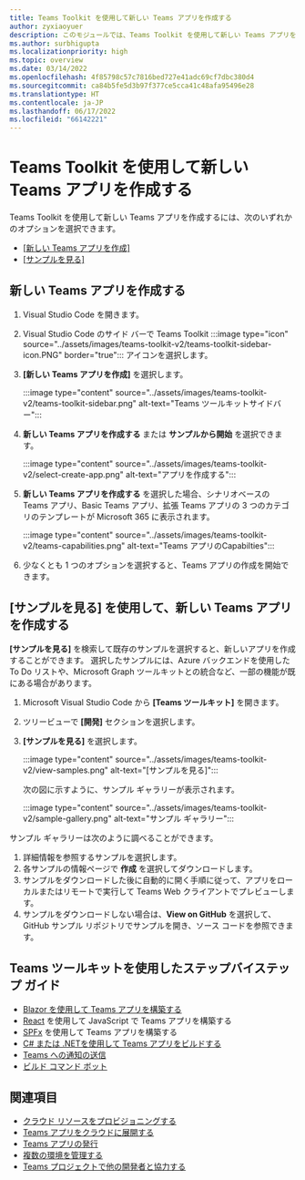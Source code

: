 ```yaml
---
title: Teams Toolkit を使用して新しい Teams アプリを作成する
author: zyxiaoyuer
description: このモジュールでは、Teams Toolkit を使用して新しい Teams アプリを作成し、ビュー サンプルを使用して新しい Teams アプリを作成する方法について説明します
ms.author: surbhigupta
ms.localizationpriority: high
ms.topic: overview
ms.date: 03/14/2022
ms.openlocfilehash: 4f85798c57c7816bed727e41adc69cf7dbc380d4
ms.sourcegitcommit: ca84b5fe5d3b97f377ce5cca41c48afa95496e28
ms.translationtype: HT
ms.contentlocale: ja-JP
ms.lasthandoff: 06/17/2022
ms.locfileid: "66142221"
---
```

# <a name="create-a-new-teams-app-using-teams-toolkit"></a>Teams Toolkit を使用して新しい Teams アプリを作成する

Teams Toolkit を使用して新しい Teams アプリを作成するには、次のいずれかのオプションを選択できます。

* [[新しい Teams アプリを作成]](create-new-project.md#create-a-new-teams-app)
* [[サンプルを見る]](create-new-project.md#create-a-new-teams-app-using-view-samples)

## <a name="create-a-new-teams-app"></a>新しい Teams アプリを作成する

1. Visual Studio Code を開きます。
1. Visual Studio Code のサイド バーで Teams Toolkit :::image type="icon" source="../assets/images/teams-toolkit-v2/teams-toolkit-sidebar-icon.PNG" border="true"::: アイコンを選択します。
1. **[新しい Teams アプリを作成]** を選択します。

   :::image type="content" source="../assets/images/teams-toolkit-v2/teams-toolkit-sidebar.png" alt-text="Teams ツールキットサイドバー":::

1. **新しい Teams アプリを作成する** または **サンプルから開始** を選択できます。

   :::image type="content" source="../assets/images/teams-toolkit-v2/select-create-app.png" alt-text="アプリを作成する":::

1. **新しい Teams アプリを作成する** を選択した場合、シナリオベースの Teams アプリ、Basic Teams アプリ、拡張 Teams アプリの 3 つのカテゴリのテンプレートが Microsoft 365 に表示されます。

   :::image type="content" source="../assets/images/teams-toolkit-v2/teams-capabilities.png" alt-text="Teams アプリのCapabilties":::

1. 少なくとも 1 つのオプションを選択すると、Teams アプリの作成を開始できます。

## <a name="create-a-new-teams-app-using-view-samples"></a>[サンプルを見る] を使用して、新しい Teams アプリを作成する

**[サンプルを見る]** を検索して既存のサンプルを選択すると、新しいアプリを作成することができます。 選択したサンプルには、Azure バックエンドを使用した To Do リストや、Microsoft Graph ツールキットとの統合など、一部の機能が既にある場合があります。

 1. Microsoft Visual Studio Code から **[Teams ツールキット]** を開きます。
 1. ツリービューで **[開発]** セクションを選択します。
 1. **[サンプルを見る]** を選択します。 

    :::image type="content" source="../assets/images/teams-toolkit-v2/view-samples.png" alt-text="[サンプルを見る]":::

    次の図に示すように、サンプル ギャラリーが表示されます。

    :::image type="content" source="../assets/images/teams-toolkit-v2/sample-gallery.png" alt-text="サンプル ギャラリー":::

  サンプル ギャラリーは次のように調べることができます。

  1. 詳細情報を参照するサンプルを選択します。
  1. 各サンプルの情報ページで **作成** を選択してダウンロードします。 
  1. サンプルをダウンロードした後に自動的に開く手順に従って、アプリをローカルまたはリモートで実行して Teams Web クライアントでプレビューします。
  1. サンプルをダウンロードしない場合は、**View on GitHub** を選択して、GitHub サンプル リポジトリでサンプルを開き、ソース コードを参照できます。

## <a name="step-by-step-guides-using-teams-toolkit"></a>Teams ツールキットを使用したステップバイステップ ガイド

* [Blazor を使用して Teams アプリを構築する](../sbs-gs-blazorupdate.yml)
* [React](../sbs-gs-javascript.yml) を使用して JavaScript で Teams アプリを構築する
* [SPFx](../sbs-gs-spfx.yml) を使用して Teams アプリを構築する
* [C# または .NETを使用して Teams アプリをビルドする](../sbs-gs-csharp.yml)
* [Teams への通知の送信](../sbs-gs-notificationbot.yml)
* [ビルド コマンド ボット](../sbs-gs-commandbot.yml)

## <a name="see-also"></a>関連項目

* [クラウド リソースをプロビジョニングする](provision.md)
* [Teams アプリをクラウドに展開する](deploy.md)
* [Teams アプリの発行](../concepts/deploy-and-publish/appsource/publish.md)
* [複数の環境を管理する](TeamsFx-multi-env.md)
* [Teams プロジェクトで他の開発者と協力する](TeamsFx-collaboration.md)